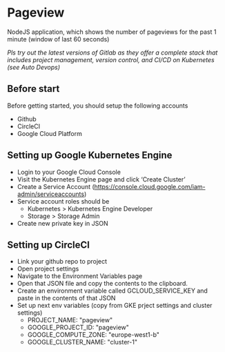 # Pageview

NodeJS application, which shows the number of pageviews for the past 1 minute (window of last 60 seconds)

_Pls try out the latest versions of Gitlab as they offer a complete stack that includes project management, version control, and CI/CD on Kubernetes (see Auto Devops)_

## Before start

Before getting started, you should setup the following accounts

- Github
- CircleCI
- Google Cloud Platform

## Setting up Google Kubernetes Engine

- Login to your Google Cloud Console
- Visit the Kubernetes Engine page and click ‘Create Cluster’
- Create a Service Account (https://console.cloud.google.com/iam-admin/serviceaccounts)
- Service account roles should be
  - Kubernetes > Kubernetes Engine Developer
  - Storage > Storage Admin
- Create new private key in JSON

## Setting up CircleCI

- Link your github repo to project
- Open project settings
- Navigate to the Environment Variables page
- Open that JSON file and copy the contents to the clipboard.
- Create an environment variable called GCLOUD_SERVICE_KEY and paste in the contents of that JSON
- Set up next env variables (copy from GKE prject settings and cluster settings)
  - PROJECT_NAME: "pageview"
  - GOOGLE_PROJECT_ID: "pageview"
  - GOOGLE_COMPUTE_ZONE: "europe-west1-b"
  - GOOGLE_CLUSTER_NAME: "cluster-1"
